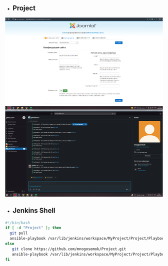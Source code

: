 * ## Project

 ![Image 1](installed-joomla.PNG)
 ![Image 1](slack-notification.PNG)
* ## Jenkins Shell
``` bash
#!/bin/bash
if [ -d "Project" ]; then
  git pull
  ansible-playbook /var/lib/jenkins/workspace/MyProject/Project/Playbook/joomla.yaml -i /var/lib/jenkins/workspace/MyProject/Project/Playbook/inventory.yaml
else
   git clone https://github.com/mnogosemok/Project.git
   ansible-playbook /var/lib/jenkins/workspace/MyProject/Project/Playbook/joomla.yaml -i /var/lib/jenkins/workspace/MyProject/Project/Playbook/inventory.yaml
fi
```

